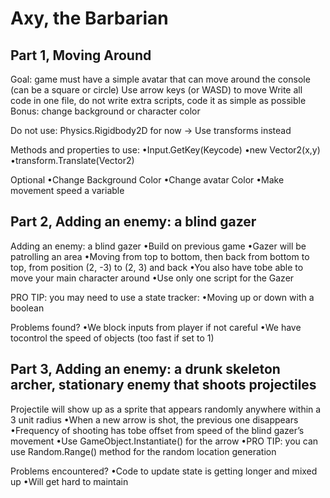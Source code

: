 # Axy, the Barbarian

## Part 1, Moving Around

Goal: game must have a simple avatar that can move around the console (can be a square or circle)
Use arrow keys (or WASD) to move
Write all code in one file, do not write extra scripts, code it as simple as possible
Bonus: change background or character color

Do not use: Physics.Rigidbody2D for now -> Use transforms instead

Methods and properties to use:
•Input.GetKey(Keycode) 
•new Vector2(x,y)
•transform.Translate(Vector2)

Optional
•Change Background Color
•Change avatar Color
•Make movement speed a variable

## Part 2, Adding an enemy: a blind gazer

Adding an enemy: a blind gazer
•Build on previous game
•Gazer will be patrolling an area
•Moving from top to bottom, then back from bottom to top, from position (2, -3) to (2, 3) and back
•You also have tobe able to move your main character around
•Use only one script for the Gazer

PRO TIP: you may need to use a state tracker:
•Moving up or down with a boolean

Problems found?
•We block inputs from player if not careful
•We have tocontrol the speed of objects (too fast if set to 1)

## Part 3, Adding an enemy: a drunk skeleton archer, stationary enemy that shoots projectiles

Projectile will show up as a sprite that appears randomly anywhere within a 3 unit radius
•When a new arrow is shot, the previous one disappears
•Frequency of shooting has tobe offset from speed of the blind gazer’s movement
•Use GameObject.Instantiate() for the arrow
•PRO TIP: you can use Random.Range() method for the random location generation

Problems encountered?
•Code to update state is getting longer and mixed up
•Will get hard to maintain
